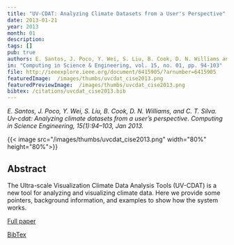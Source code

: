 ```yaml
---
title: "UV-CDAT: Analyzing Climate Datasets from a User's Perspective"
date: 2013-01-21
year: 2013
month: 01
description:
tags: []
pub: true
authors: E. Santos, J. Poco, Y. Wei, S. Liu, B. Cook, D. N. Williams and C. Silva
in: "Computing in Science & Engineering, vol. 15, no. 01, pp. 94-103"
file: http://ieeexplore.ieee.org/document/6415905/?arnumber=6415905
featuredImage:  /images/thumbs/uvcdat_cise2013.png
featuredPreviewImage:  /images/thumbs/uvcdat_cise2013.png
bibtex: /citations/uvcdat_cise2013.bib
---
```


*E. Santos, J. Poco, Y. Wei, S. Liu, B. Cook, D. N. Williams, and C. T. Silva. Uv-cdat: Analyzing climate datasets from a user’s perspective. Computing in Science Engineering, 15(1):94–103, Jan 2013.*

{{< image src="/images/thumbs/uvcdat_cise2013.png" width="80%" height="80%">}}

## Abstract

The Ultra-scale Visualization Climate Data Analysis Tools (UV-CDAT) is a new tool for analyzing and visualizing climate data. Here we provide some pointers, background information, and examples to show how the system works.


[Full paper](http://ieeexplore.ieee.org/document/6415905/?arnumber=6415905)

[BibTex](/citations/uvcdat_cise2013.bib)